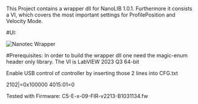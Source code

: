 This Project contains a wrapper dll for NanoLIB 1.0.1.
Furthermore it consists a VI, which covers the most important
settings for ProfilePosition and Velocity Mode.

#UI:

![Nanotec Wrapper](https://github-production-user-asset-6210df.s3.amazonaws.com/31046837/289487454-8fa34cff-83ad-47a4-b2d9-93ce07b936ac.PNG?raw=true)

#Prerequisites:
In order to build the wrapper dll one need the magic-enum header only library.
The VI is LabVIEW 2023 Q3 64-bit

Enable USB control of controller by inserting those 2 lines into CFG.txt

2102|=0x100000
4015:01=0

Tested with Firmware: C5-E-x-09-FIR-v2213-B1031134.fw
